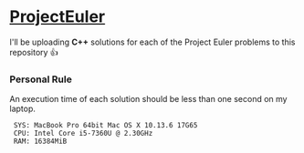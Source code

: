 # [ProjectEuler](https://projecteuler.net/)

I'll be uploading **C++** solutions for each of the Project Euler problems to this repository :+1:

### Personal Rule
An execution time of each solution should be less than one second on my laptop.

```
 SYS: MacBook Pro 64bit Mac OS X 10.13.6 17G65
 CPU: Intel Core i5-7360U @ 2.30GHz
 RAM: 16384MiB
```